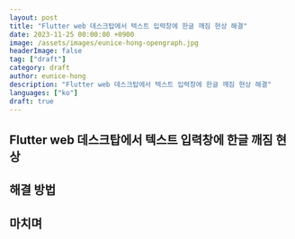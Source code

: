 ```yaml
---
layout: post
title: "Flutter web 데스크탑에서 텍스트 입력창에 한글 깨짐 현상 해결"
date: 2023-11-25 00:00:00 +0900
image: /assets/images/eunice-hong-opengraph.jpg
headerImage: false
tag: ["draft"]
category: draft
author: eunice-hong
description: "Flutter web 데스크탑에서 텍스트 입력창에 한글 깨짐 현상 해결"
languages: ["ko"]
draft: true
---
```


## Flutter web 데스크탑에서 텍스트 입력창에 한글 깨짐 현상

## 해결 방법

## 마치며


